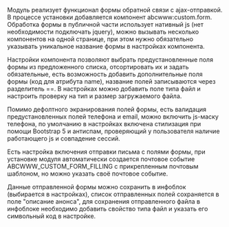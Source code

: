 Модуль реализует функционал формы обратной связи с ajax-отправкой. В процессе установки добавляется компонент abcwww:custom.form. Обработка формы в публичной части использует нативный js (нет необходимости подключать jquery), можно вызывать несколько компонентов на одной странице, при этом нужно обязательно указывать уникальное название формы в настройках компонента.

Настройки компонента позволяют выбрать предустановленные поля формы из предложенного списка, отсортировать их и задать обязательные, есть возможность добавить дополнительные поля формы (код для атрибута name), название полей записываются через разделитель ==. В настройках можно добавить поле типа файл и настроить проверку на тип и размер загружаемого файла.

Помимо дефолтного экранирования полей формы, есть валидация предустановленных полей телефона и email, можно включить js-маску телефона, по умолчанию в настройках включена стилизация при помощи Bootstrap 5 и антиспам, проверяющий у пользователя наличие работающего js и совпадение сессий. 

Есть настройка включения отправки письма с полями формы, при установке модуля автоматически создается почтовое событие ABCWWW_CUSTOM_FORM_FILLING с прикрепленным почтовым шаблоном, но можно указать своё почтовое событие.

Данные отправленной формы можно сохранить в инфоблок (выбирается в настройках), список отправленных полей сохраняется в поле "описание анонса", для сохранения отправленного файла в инфоблоке необходимо добавить свойство типа файл и указать его символьный код в настройке.
